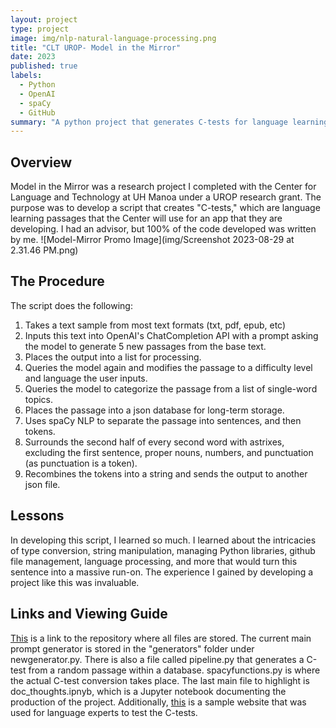 ```yaml
---
layout: project
type: project
image: img/nlp-natural-language-processing.png
title: "CLT UROP- Model in the Mirror"
date: 2023
published: true
labels:
  - Python
  - OpenAI
  - spaCy
  - GitHub
summary: "A python project that generates C-tests for language learning purposes."
---
```

## Overview
Model in the Mirror was a research project I completed with the Center for Language and Technology at UH Manoa under a UROP research grant. The purpose was to develop a script that creates "C-tests," which are language learning passages that the Center will use for an app that they are developing. I had an advisor, but 100% of the code developed was written by me.
![Model-Mirror Promo Image](img/Screenshot 2023-08-29 at 2.31.46 PM.png)
## The Procedure
The script does the following:
1. Takes a text sample from most text formats (txt, pdf, epub, etc)
2. Inputs this text into OpenAI's ChatCompletion API with a prompt asking the model to generate 5 new passages from the base text.
3. Places the output into a list for processing.
4. Queries the model again and modifies the passage to a difficulty level and language the user inputs.
5. Queries the model to categorize the passage from a list of single-word topics.
6. Places the passage into a json database for long-term storage.
7. Uses spaCy NLP to separate the passage into sentences, and then tokens.
8. Surrounds the second half of every second word with astrixes, excluding the first sentence, proper nouns, numbers, and punctuation (as punctuation is a token).
9. Recombines the tokens into a string and sends the output to another json file.

## Lessons
In developing this script, I learned so much. I learned about the intricacies of type conversion, string manipulation, managing Python libraries, github file management, language processing, and more that would turn this sentence into a massive run-on. The experience I gained by developing a project like this was invaluable.

## Links and Viewing Guide
[This](https://github.com/llcit/model-mirror "llcit/model-mirror") is a link to the repository where all files are stored. The current main prompt generator is stored in the "generators" folder under newgenerator.py. There is also a file called pipeline.py that generates a C-test from a random passage within a database. spacyfunctions.py is where the actual C-test conversion takes place. The last main file to highlight is doc_thoughts.ipnyb, which is a Jupyter notebook documenting the production of the project. Additionally, [this](https://hushed-spiny-scaffold.glitch.me "H5P example") is a sample website that was used for language experts to test the C-tests.
